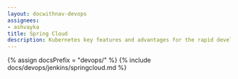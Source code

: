 ```yaml
---
layout: docwithnav-devops
assignees:
- ashvayka
title: Spring Cloud
description: Kubernetes key features and advantages for the rapid development of IoT projects and applications.
---
```


{% assign docsPrefix = "devops/" %}
{% include docs/devops/jenkins/springcloud.md %}

